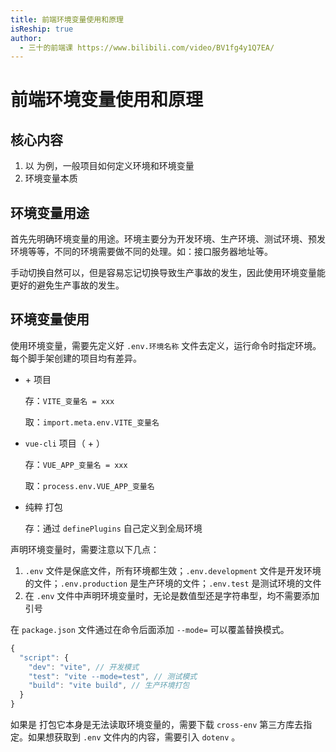 ```yaml
---
title: 前端环境变量使用和原理
isReship: true
author:
  - 三十的前端课 https://www.bilibili.com/video/BV1fg4y1Q7EA/
---
```


# 前端环境变量使用和原理

## 核心内容

1. 以 <SpecialWords text="Vue" /> 为例，一般项目如何定义环境和环境变量
2. 环境变量本质

## 环境变量用途

首先先明确环境变量的用途。环境主要分为开发环境、生产环境、测试环境、预发环境等等，不同的环境需要做不同的处理。如：接口服务器地址等。

手动切换自然可以，但是容易忘记切换导致生产事故的发生，因此使用环境变量能更好的避免生产事故的发生。

## 环境变量使用

使用环境变量，需要先定义好 `.env.环境名称` 文件去定义，运行命令时指定环境。每个脚手架创建的项目均有差异。

- <SpecialWords text="Vite" /> + <SpecialWords text="Vue3" /> 项目

  存：`VITE_变量名 = xxx`

  取：`import.meta.env.VITE_变量名`

- `vue-cli` 项目（<SpecialWords text="Webpack" /> + <SpecialWords text="Vue2" />）

  存：`VUE_APP_变量名 = xxx`

  取：`process.env.VUE_APP_变量名`

- 纯粹 <SpecialWords text="Webpack" /> 打包

  存：通过 `definePlugins` 自己定义到全局环境

声明环境变量时，需要注意以下几点：

1. `.env` 文件是保底文件，所有环境都生效；`.env.development` 文件是开发环境的文件；`.env.production` 是生产环境的文件；`.env.test` 是测试环境的文件
2. 在 `.env` 文件中声明环境变量时，无论是数值型还是字符串型，均不需要添加引号

在 `package.json` 文件通过在命令后面添加 `--mode=` 可以覆盖替换模式。

```js
{
  "script": {
    "dev": "vite", // 开发模式
    "test": "vite --mode=test", // 测试模式
    "build": "vite build", // 生产环境打包
  }
}
```

如果是 <SpecialWord text="Webpack" /> 打包它本身是无法读取环境变量的，需要下载 `cross-env` 第三方库去指定。如果想获取到 `.env` 文件内的内容，需要引入 `dotenv` 。
